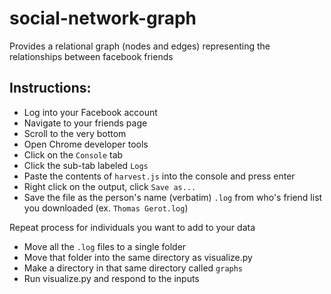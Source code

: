# social-network-graph
Provides a relational graph (nodes and edges) representing the relationships between facebook friends

## Instructions:
 * Log into your Facebook account
 * Navigate to your friends page
 * Scroll to the very bottom
 * Open Chrome developer tools
 * Click on the `Console` tab
 * Click the sub-tab labeled `Logs`
 * Paste the contents of `harvest.js` into the console and press enter
 * Right click on the output, click `Save as...`
 * Save the file as the person's name (verbatim) `.log` from who's friend list you downloaded (ex. `Thomas Gerot.log`)

 Repeat process for individuals you want to add to your data
 
 * Move all the `.log` files to a single folder
 * Move that folder into the same directory as visualize.py
 * Make a directory in that same directory called `graphs`
 * Run visualize.py and respond to the inputs

